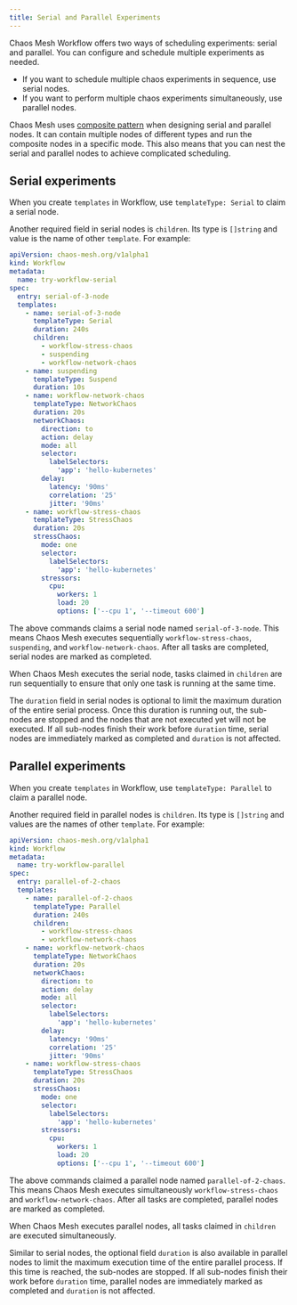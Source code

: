 ```yaml
---
title: Serial and Parallel Experiments
---
```


Chaos Mesh Workflow offers two ways of scheduling experiments: serial and parallel. You can configure and schedule multiple experiments as needed.

- If you want to schedule multiple chaos experiments in sequence, use serial nodes.
- If you want to perform multiple chaos experiments simultaneously, use parallel nodes.

Chaos Mesh uses [composite pattern](https://en.wikipedia.org/wiki/Composite_pattern) when designing serial and parallel nodes. It can contain multiple nodes of different types and run the composite nodes in a specific mode. This also means that you can nest the serial and parallel nodes to achieve complicated scheduling.

## Serial experiments

When you create `templates` in Workflow, use `templateType: Serial` to claim a serial node.

Another required field in serial nodes is `children`. Its type is `[]string` and value is the name of other `template`. For example:

```yaml
apiVersion: chaos-mesh.org/v1alpha1
kind: Workflow
metadata:
  name: try-workflow-serial
spec:
  entry: serial-of-3-node
  templates:
    - name: serial-of-3-node
      templateType: Serial
      duration: 240s
      children:
        - workflow-stress-chaos
        - suspending
        - workflow-network-chaos
    - name: suspending
      templateType: Suspend
      duration: 10s
    - name: workflow-network-chaos
      templateType: NetworkChaos
      duration: 20s
      networkChaos:
        direction: to
        action: delay
        mode: all
        selector:
          labelSelectors:
            'app': 'hello-kubernetes'
        delay:
          latency: '90ms'
          correlation: '25'
          jitter: '90ms'
    - name: workflow-stress-chaos
      templateType: StressChaos
      duration: 20s
      stressChaos:
        mode: one
        selector:
          labelSelectors:
            'app': 'hello-kubernetes'
        stressors:
          cpu:
            workers: 1
            load: 20
            options: ['--cpu 1', '--timeout 600']
```

The above commands claims a serial node named `serial-of-3-node`. This means Chaos Mesh executes sequentially `workflow-stress-chaos`, `suspending`, and `workflow-network-chaos`. After all tasks are completed, serial nodes are marked as completed.

When Chaos Mesh executes the serial node, tasks claimed in `children` are run sequentially to ensure that only one task is running at the same time.

The `duration` field in serial nodes is optional to limit the maximum duration of the entire serial process. Once this duration is running out, the sub-nodes are stopped and the nodes that are not executed yet will not be executed. If all sub-nodes finish their work before `duration` time, serial nodes are immediately marked as completed and `duration` is not affected.

## Parallel experiments

When you create `templates` in Workflow, use `templateType: Parallel` to claim a parallel node.

Another required field in parallel nodes is `children`. Its type is `[]string` and values are the names of other `template`. For example:

```yaml
apiVersion: chaos-mesh.org/v1alpha1
kind: Workflow
metadata:
  name: try-workflow-parallel
spec:
  entry: parallel-of-2-chaos
  templates:
    - name: parallel-of-2-chaos
      templateType: Parallel
      duration: 240s
      children:
        - workflow-stress-chaos
        - workflow-network-chaos
    - name: workflow-network-chaos
      templateType: NetworkChaos
      duration: 20s
      networkChaos:
        direction: to
        action: delay
        mode: all
        selector:
          labelSelectors:
            'app': 'hello-kubernetes'
        delay:
          latency: '90ms'
          correlation: '25'
          jitter: '90ms'
    - name: workflow-stress-chaos
      templateType: StressChaos
      duration: 20s
      stressChaos:
        mode: one
        selector:
          labelSelectors:
            'app': 'hello-kubernetes'
        stressors:
          cpu:
            workers: 1
            load: 20
            options: ['--cpu 1', '--timeout 600']
```

The above commands claimed a parallel node named `parallel-of-2-chaos`. This means Chaos Mesh executes simultaneously `workflow-stress-chaos` and `workflow-network-chaos`. After all tasks are completed, parallel nodes are marked as completed.

When Chaos Mesh executes parallel nodes, all tasks claimed in `children` are executed simultaneously.

Similar to serial nodes, the optional field `duration` is also available in parallel nodes to limit the maximum execution time of the entire parallel process. If this time is reached, the sub-nodes are stopped. If all sub-nodes finish their work before `duration` time, parallel nodes are immediately marked as completed and `duration` is not affected.
